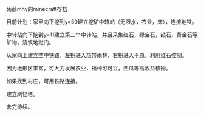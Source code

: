 蒟蒻mhy的minecraft存档

目前计划：家里向下挖到y=50建立挖矿中转站（无限水，农业，床），连接地铁。

中转站向下挖到y=11建立第二个中转站，并且采集红石，绿宝石，钻石，青金石等矿物，浇筑地狱门。

从家向上建立空中铁路，左拐进入热带雨林，右拐进入平原，利用红石控制。

因为地形区丰富，可大力发展农业，播种可可豆，西瓜等高收益植物。

如果找到村庄，可用铁路连接。

建立刷怪塔。

未完待续。